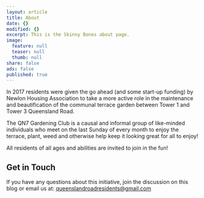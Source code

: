 ```yaml
---
layout: article
title: About
date: {}
modified: {}
excerpt: This is the Skinny Bones about page.
image:
  feature: null
  teaser: null
  thumb: null
share: false
ads: false
published: true
---
```


In 2017 residents were given the go ahead (and some start-up funding) by Newlon Housing Association to take a more active role in the maintenance and beautification of the communal terrace garden between Tower 1 and Tower 3 Queensland Road.

The QN7 Gardening Club is a causal and informal group of like-minded individuals who meet on the last Sunday of every month to enjoy the terrace, plant, weed and otherwise help keep it looking great for all to enjoy!

All residents of all ages and abilities are invited to join in the fun!

## Get in Touch

If you have any questions about this initiative, join the discussion on this blog or email us at: queenslandroadresidents@gmail.com
